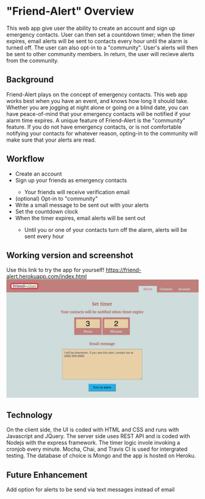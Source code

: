 # "Friend-Alert" Overview
This web app give user the ability to create an account and sign up emergency contacts. User can then set a countdown timer; when the timer expires, email alerts will be sent to contacts every hour until the alarm is turned off. The user can also opt-in to a "community". User's alerts will then be sent to other community members. In return, the user will recieve alerts from the community.

## Background
Friend-Alert plays on the concept of emergency contacts. This web app works best when you have an event, and knows how long it should take. Whether you are jogging at night alone or going on a blind date, you can have peace-of-mind that your emergency contacts will be notified if your alarm time expires. A unique feature of Friend-Alert is the "community" feature. If you do not have emergency contacts, or is not comfortable notifying your contacts for whatever reason, opting-in to the community will make sure that your alerts are read.

## Workflow
<ul>
    <li>Create an account</li>
    <li>Sign up your friends as emergency contacts</li>
    <ul>
        <li>Your friends will receive verification email</li>
    </ul>
    <li>(optional) Opt-in to "community"</li>
    <li>Write a small message to be sent out with your alerts</li>
    <li>Set the countdown clock</li>
    <li>When the timer expires, email alerts will be sent out</li>
    <ul>
        <li>Until you or one of your contacts turn off the alarm, alerts will be sent every hour</li>
    </ul>
</ul>

## Working version and screenshot
Use this link to try the app for yourself! https://friend-alert.herokuapp.com/index.html
![alt tag](https://github.com/anhhtle/Friend-Alert/blob/master/public/images/main.png)

## Technology
On the client side, the UI is coded with HTML and CSS and runs with Javascript and JQuery. The server side uses REST API and is coded with Nodejs with the express framework. The timer logic invole invoking a cronjob every minute. Mocha, Chai, and Travis CI is used for intergrated testing. The database of choice is Mongo and the app is hosted on Heroku.

## Future Enhancement
Add option for alerts to be send via text messages instead of email